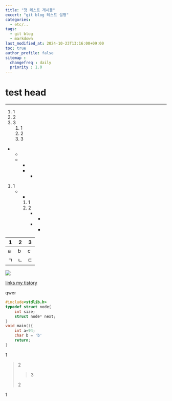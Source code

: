 ```yaml
---
title: "첫 테스트 게시물"
excert: "git blog 테스트 설명"
categories:
  - etc/..
tags:
  - git blog
  - markdown
last_modified_at: 2024-10-23T13:16:00+09:00
toc: true
author_profile: false
sitemap :
  changefreq : daily
  priority : 1.0
---
```


# test head
--------------

1. 1
2. 2
3. 3
   1. 1
   2. 2
   3. 3

- -
  * *
    + +

1. 1
   * *
     1. 1
     2. 2
        - -
        + +

|1|2|3|
|-|-|-|
|a|b|c|
|ㄱ|ㄴ|ㄷ|

<img src="https://tistory1.daumcdn.net/tistory/7355544/attach/0444720b6fa942deb0d45664d1044551">

[links my tistory]("https://sudo-G41.tistory.com)

qwer

```C
#include<stdlib.h>
typedef struct node{
    int size;
    struct node* next;
}
void main(){
    int a=94;
    char b = 'b'
    return;
}
```

1
>
> 2
> 
> > 3
> 
> 2
> 
1

